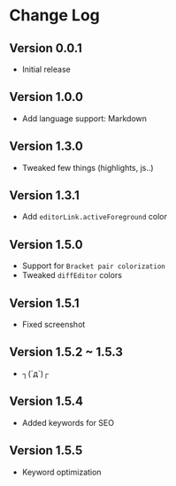 # Change Log

## Version 0.0.1

- Initial release

## Version 1.0.0

- Add language support: Markdown

## Version 1.3.0

- Tweaked few things (highlights, js..)

## Version 1.3.1

- Add ```editorLink.activeForeground``` color

## Version 1.5.0

- Support for ```Bracket pair colorization```
- Tweaked ```diffEditor``` colors

## Version 1.5.1

- Fixed screenshot

## Version 1.5.2 ~ 1.5.3

- ┐(´д`)┌

## Version 1.5.4

- Added keywords for SEO

## Version 1.5.5

- Keyword optimization